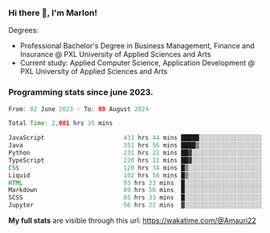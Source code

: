 
### Hi there 👋, I'm Marlon!

Degrees: 
- Professional Bachelor's Degree in Business Management, Finance and Insurance @ PXL University of Applied Sciences and Arts
- Current study: Applied Computer Science, Application Development @ PXL University of Applied Sciences and Arts

### Programming stats since june 2023.
<!--START_SECTION:waka-->

```java
From: 02 June 2023 - To: 08 August 2024

Total Time: 2,081 hrs 35 mins

JavaScript                      431 hrs 44 mins █████░░░░░░░░░░░░░░░░░░░░   20.58 %
Java                            351 hrs 56 mins ████▒░░░░░░░░░░░░░░░░░░░░   16.78 %
Python                          231 hrs 22 mins ██▓░░░░░░░░░░░░░░░░░░░░░░   11.03 %
TypeScript                      220 hrs 12 mins ██▓░░░░░░░░░░░░░░░░░░░░░░   10.50 %
CSS                             120 hrs 34 mins █▒░░░░░░░░░░░░░░░░░░░░░░░   05.75 %
Liquid                          102 hrs 58 mins █▒░░░░░░░░░░░░░░░░░░░░░░░   04.91 %
HTML                            93 hrs 23 mins  █░░░░░░░░░░░░░░░░░░░░░░░░   04.45 %
Markdown                        89 hrs 56 mins  █░░░░░░░░░░░░░░░░░░░░░░░░   04.29 %
SCSS                            85 hrs 33 mins  █░░░░░░░░░░░░░░░░░░░░░░░░   04.08 %
Jupyter                         56 hrs 22 mins  ▓░░░░░░░░░░░░░░░░░░░░░░░░   02.69 %
```

<!--END_SECTION:waka-->
**My full stats** are visible through this url: https://wakatime.com/@Amauri22
